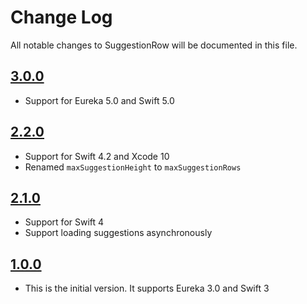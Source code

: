 # Change Log
All notable changes to SuggestionRow will be documented in this file.

## [3.0.0](https://github.com/EurekaCommunity/SuggestionRow/releases/tag/3.0.0)

* Support for Eureka 5.0 and Swift 5.0

## [2.2.0](https://github.com/EurekaCommunity/SuggestionRow/releases/tag/2.2.0)

* Support for Swift 4.2 and Xcode 10
* Renamed `maxSuggestionHeight` to `maxSuggestionRows`

## [2.1.0](https://github.com/EurekaCommunity/SuggestionRow/releases/tag/2.1.0)

* Support for Swift 4
* Support loading suggestions asynchronously

## [1.0.0](https://github.com/EurekaCommunity/SuggestionRow/releases/tag/1.0.0)

* This is the initial version. It supports Eureka 3.0 and Swift 3
